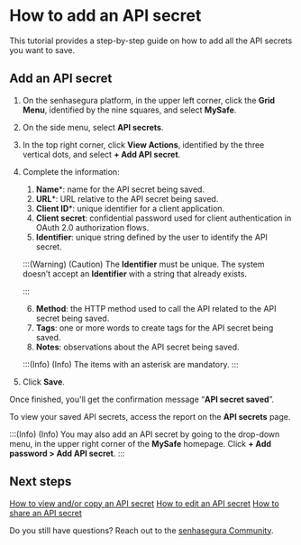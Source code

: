 # How to add an API secret

This tutorial provides a step-by-step guide on how to add all the API secrets you want to save.

## Add an API secret

1. On the senhasegura platform, in the upper left corner, click the **Grid Menu**, identified by the nine squares, and select **MySafe**.
2. On the side menu, select **API secrets**.
3. In the top right corner, click **View Actions**, identified by the three vertical dots, and select **+ Add API secret**.
4. Complete the information:
    1.  **Name***: name for the API secret being saved.
    2.  **URL***: URL relative to the API secret being saved.
    3.   **Client ID***: unique identifier for a client application.
    4.   **Client secret**: confidential password used for client authentication in OAuth 2.0 authorization flows.
    5.   **Identifier**: unique string defined by the user to identify the API secret.
    
    
    :::(Warning) (Caution)
    The **Identifier** must be unique. The system doesn’t accept an **Identifier** with a string that already exists.
  
    :::

    6. **Method**: the HTTP method used to call the API related to the API secret being saved.
    7. **Tags**: one or more words to create tags for the API secret being saved.
    8. **Notes**: observations about the API secret being saved.

    :::(Info) (Info)
    The items with an asterisk are mandatory. 
    :::
1. Click **Save**.

Once finished, you'll get the confirmation message “**API secret saved**”.

To view your saved API secrets, access the report on the **API secrets** page.

:::(Info) (Info)
You may also add an API secret by going to the drop-down menu, in the upper right corner of the **MySafe** homepage. Click **+ Add password > Add API secret**.
:::

## Next steps

[How to view and/or copy an API secret](/v3-33/docs/mysafe-api-secret-view-copy)
[How to edit an API secret](/v3-33/docs/mysafe-api-secret-edit)
[How to share an API secret](/v3-33/docs/mysafe-api-secret-share)

Do you still have questions? Reach out to the [senhasegura Community](https://community.senhasegura.io/).




